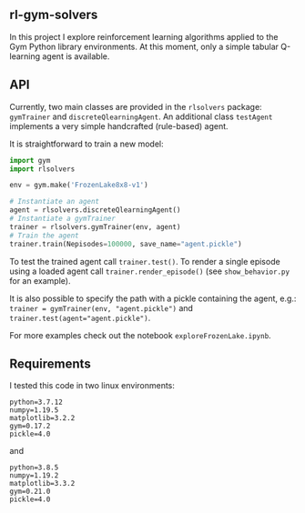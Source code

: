 ## rl-gym-solvers

In this project I explore reinforcement learning algorithms applied to the Gym Python library environments. At this moment, only a simple tabular Q-learning agent is available.

## API

Currently, two main classes are provided in the `rlsolvers` package: `gymTrainer` and `discreteQlearningAgent`. An additional class `testAgent` implements a very simple handcrafted (rule-based) agent. 

It is straightforward to train a new model:

```python
import gym
import rlsolvers

env = gym.make('FrozenLake8x8-v1')

# Instantiate an agent
agent = rlsolvers.discreteQlearningAgent()
# Instantiate a gymTrainer
trainer = rlsolvers.gymTrainer(env, agent)
# Train the agent
trainer.train(Nepisodes=100000, save_name="agent.pickle")
```

To test the trained agent call `trainer.test()`. To render a single episode using a loaded agent call `trainer.render_episode()` (see `show_behavior.py` for an example).


It is also possible to specify the path with a pickle containing the agent, e.g.: `trainer = gymTrainer(env, "agent.pickle")` and `trainer.test(agent="agent.pickle")`.

For more examples check out the notebook `exploreFrozenLake.ipynb`. 

## Requirements

I tested this code in two linux environments:
```
python=3.7.12
numpy=1.19.5
matplotlib=3.2.2
gym=0.17.2
pickle=4.0
```
and
```
python=3.8.5
numpy=1.19.2
matplotlib=3.3.2
gym=0.21.0
pickle=4.0
```
